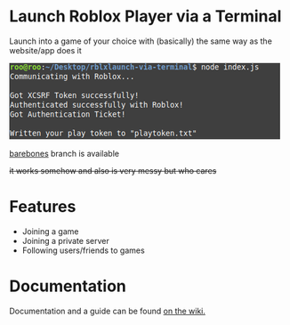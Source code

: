 # Launch Roblox Player via a Terminal

Launch into a game of your choice with (basically) the same way as the website/app does it

![Screenshot of what the program prints to the console](./visual.png)

[barebones](https://github.com/Ev11nroo/roblox-cmd-launcher/tree/barebone) branch is available

~~it works somehow and also is very messy but who cares~~

# Features

- Joining a game
- Joining a private server
- Following users/friends to games

# Documentation

Documentation and a guide can be found [on the wiki.](https://github.com/Ev11nroo/roblox-cmd-launcher/wiki)
